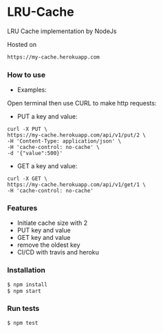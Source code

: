 # LRU-Cache
LRU Cache implementation by NodeJs


Hosted on
```sh
https://my-cache.herokuapp.com
```

### How to use

- Examples:

Open terminal then use CURL to make http requests:

  - PUT a key and value: 
  ``` 
  curl -X PUT \
  https://my-cache.herokuapp.com/api/v1/put/2 \
  -H 'Content-Type: application/json' \
  -H 'cache-control: no-cache' \
  -d '{"value":500}'
  ```
  
  - GET a key and value:
  ```
  curl -X GET \
  https://my-cache.herokuapp.com/api/v1/get/1 \
  -H 'cache-control: no-cache'
  ```
  
### Features

  - Initiate cache size with 2
  - PUT key and value
  - GET key and value
  - remove the oldest key
  - CI/CD with travis and heroku

### Installation

```sh
$ npm install
$ npm start
```

### Run tests
```sh
$ npm test
```



